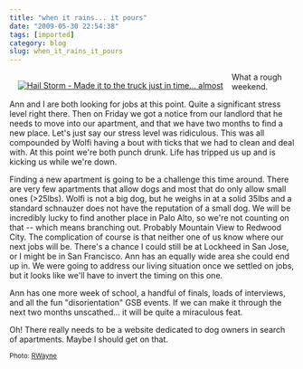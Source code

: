 ```yaml
---
title: "when it rains... it pours"
date: "2009-05-30 22:54:38"
tags: [imported]
category: blog
slug: when_it_rains_it_pours
---
```


<div style="margin: 15px; float: left"><a href="https://www.flickr.com/photos/38652841@N00/3569402984/" title="Hail Storm - Made it to the truck just in time... almost" target="_blank"><img src="https://farm4.static.flickr.com/3647/3569402984_8ac4ae2009_m.jpg" alt="Hail Storm - Made it to the truck just in time... almost" border="0" /></a></div>

What a rough weekend.

Ann and I are both looking for jobs at this point. Quite a significant stress level right there. Then on Friday we got a notice from our landlord that he needs to move into our apartment, and that we have two months to find a new place. Let's just say our stress level was ridiculous. This was all compounded by Wolfi having a bout with ticks that we had to clean and deal with. At this point we're both punch drunk. Life has tripped us up and is kicking us while we're down.

Finding a new apartment is going to be a challenge this time around. There are very few apartments that allow dogs and most that do only allow small ones (>25lbs). Wolfi is not a big dog, but he weighs in at a solid 35lbs and a standard schnauzer does not have the reputation of a small dog. We will be incredibly lucky to find another place in Palo Alto, so we're not counting on that -- which means branching out. Probably Mountain View to Redwood City. The complication of course is that neither one of us know where our next jobs will be. There's a chance I could still be at Lockheed in San Jose, or I might be in San Francisco. Ann has an equally wide area she could end up in. We were going to address our living situation once we settled on jobs, but it looks like we'll have to invert the timing on this one.

Ann has one more week of school, a handful of finals, loads of interviews, and all the fun "disorientation" GSB events. If we can make it through the next two months unscathed... it will be quite a miraculous feat.

Oh! There really needs to be a website dedicated to dog owners in search of apartments. Maybe I should get on that.

<small>Photo: <a href="https://www.flickr.com/photos/38652841@N00/3569402984/" title="RWayne" target="_blank">RWayne</a></small>
